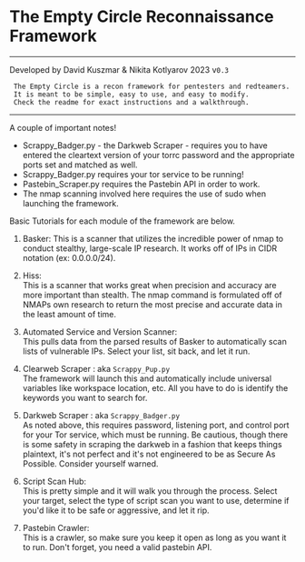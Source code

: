 # The Empty Circle Reconnaissance Framework
___
Developed by David Kuszmar & Nikita Kotlyarov
2023 v`0.3`

```
 The Empty Circle is a recon framework for pentesters and redteamers.
 It is meant to be simple, easy to use, and easy to modify. 
 Check the readme for exact instructions and a walkthrough.
```
___
  
  
A couple of important notes!  
* Scrappy_Badger.py - the Darkweb Scraper - requires you to have entered the cleartext version of your torrc password and the appropriate ports set and matched as well.  
* Scrappy_Badger.py requires your tor service to be running!  
* Pastebin_Scraper.py requires the Pastebin API in order to work.  
* The nmap scanning involved here requires the use of sudo when launching the framework.  

Basic Tutorials for each module of the framework are below.

1) Basker: 
  This is a scanner that utilizes the incredible power of nmap to conduct stealthy, large-scale IP research. It works off of IPs in CIDR notation (ex: 0.0.0.0/24).
  
2) Hiss:  
  This is a scanner that works great when precision and accuracy are more important than stealth. The nmap command is formulated off of NMAPs own research to return the most precise and accurate data in the least amount of time.
  
4) Automated Service and Version Scanner:  
  This pulls data from the parsed results of Basker to automatically scan lists of vulnerable IPs. Select your list, sit back, and let it run.
  
5) Clearweb Scraper : aka `Scrappy_Pup.py`  
  The framework will launch this and automatically include universal variables like workspace location, etc. All you have to do is identify the keywords you want to search for.
  
6) Darkweb Scraper : aka `Scrappy_Badger.py`  
  As noted above, this requires password, listening port, and control port for your Tor service, which must be running. Be cautious, though there is some safety in scraping the darkweb in a fashion that keeps things plaintext, it's not perfect and it's not engineered to be as Secure As Possible. Consider yourself warned.
  
7) Script Scan Hub:  
  This is pretty simple and it will walk you through the process. Select your target, select the type of script scan you want to use, determine if you'd like it to be safe or aggressive, and let it rip.
  
8) Pastebin Crawler:  
  This is a crawler, so make sure you keep it open as long as you want it to run. Don't forget, you need a valid pastebin API.
  
